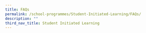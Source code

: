 ```yaml
---
title: FAQs
permalink: /school-programmes/Student-Initiated-Learning/FAQs/
description: ""
third_nav_title: Student Initiated Learning
---
```

